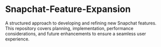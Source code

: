 # Snapchat-Feature-Expansion
A structured approach to developing and refining new Snapchat features. This repository covers planning, implementation, performance considerations, and future enhancements to ensure a seamless user experience.

